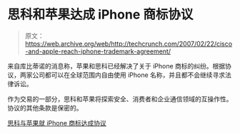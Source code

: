 # 思科和苹果达成 iPhone 商标协议

> 原文：<https://web.archive.org/web/http://techcrunch.com/2007/02/22/cisco-and-apple-reach-iphone-trademark-agreement/>

来自库比蒂诺的消息称，苹果和思科已经解决了关于 iPhone 商标的纠纷。根据协议，两家公司都可以在全球范围内自由使用 iPhone 名称，并且都不会继续寻求法律诉讼。

作为交易的一部分，思科和苹果将探索安全、消费者和企业通信领域的互操作性。协议的其他条款是保密的。

[思科与苹果就 iPhone 商标达成协议](https://web.archive.org/web/20160420185214/http://www.apple.com/pr/library/2007/02/21iphone.html)